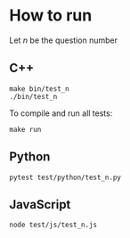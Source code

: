 # How to run

Let $n$ be the question number

## C++

```shell
make bin/test_n
./bin/test_n
```

To compile and run all tests:

```shell
make run
```

## Python

```shell
pytest test/python/test_n.py
```

## JavaScript

```shell
node test/js/test_n.js
```
